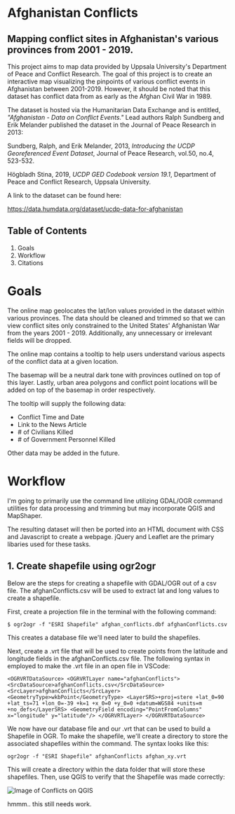 # Afghanistan Conflicts
## Mapping conflict sites in Afghanistan's various provinces from 2001 - 2019. 

This project aims to map data provided by Uppsala University's Department of Peace and Conflict Research. The goal of this project is to create an interactive map visualizing the pinpoints of various conflict events in Afghanistan between 2001-2019. However, it should be noted that this dataset has conflict data from as early as the Afghan Civil War in 1989. 

The dataset is hosted via the Humanitarian Data Exchange and is entitled, *"Afghanistan - Data on Conflict Events."* Lead authors Ralph Sundberg and Erik Melander published the dataset in the Journal of Peace Research in 2013: 

Sundberg, Ralph, and Erik Melander, 2013, *Introducing the UCDP Georeferenced Event Dataset*, Journal of Peace Research, vol.50, no.4, 523-532.

Högbladh Stina, 2019, *UCDP GED Codebook version 19.1*, Department of Peace and Conflict Research, Uppsala University.

A link to the dataset can be found here:

https://data.humdata.org/dataset/ucdp-data-for-afghanistan
 

 ## Table of Contents
 

 1. Goals
 2. Workflow
 3. Citations


# Goals 

The online map geolocates the lat/lon values provided in the dataset within various provinces. The data should be cleaned and trimmed so that we can view conflict sites only constrained to the United States' Afghanistan War from the years 2001 - 2019. Additionally, any unnecessary or irrelevant fields will be dropped. 

The online map contains a tooltip to help users understand various aspects of the conflict data at a given location. 

The basemap will be a neutral dark tone with provinces outlined on top of this layer. Lastly, urban area polygons and conflict point locations will be added on top of the basemap in order respectively. 

The tooltip will supply the following data:

- Conflict Time and Date
- Link to the News Article
- \# of Civilians Killed
- \# of Government Personnel Killed

Other data may be added in the future. 


# Workflow 

I'm going to primarily use the command line utilizing GDAL/OGR command utilities for data processing and trimming but may incorporate QGIS and MapShaper. 

The resulting dataset will then be ported into an HTML document with CSS and Javascript to create a webpage. jQuery and Leaflet are the primary libaries used for these tasks. 


## 1. Create shapefile using ogr2ogr 

Below are the steps for creating a shapefile with GDAL/OGR out of a csv file. The afghanConflicts.csv will be used to extract lat and long values to create a shapefile. 

First, create a projection file in the terminal with the following command: 

`$ ogr2ogr -f "ESRI Shapefile" afghan_conflicts.dbf afghanConflicts.csv`

This creates a database file we'll need later to build the shapefiles. 

Next, create a .vrt file that will be used to create points from the latitude and longitude fields in the afghanConflicts.csv file. The following syntax in employed to make the .vrt file in an open file in VSCode: 

`<OGRVRTDataSource>
  <OGRVRTLayer name="afghanConflicts">
  <SrcDataSource>afghanConflicts.csv</SrcDataSource>
  <SrcLayer>afghanConflicts</SrcLayer>
  <GeometryType>wkbPoint</GeometryType>
  <LayerSRS>+proj=stere +lat_0=90 +lat_ts=71 +lon_0=-39 +k=1 +x_0=0 +y_0=0 +datum=WGS84 +units=m +no_defs</LayerSRS>
  <GeometryField encoding="PointFromColumns" x="longitude" y="latitude"/>
  </OGRVRTLayer>
</OGRVRTDataSource>`


We now have our database file and our .vrt that can be used to build a Shapefile in OGR. To make the shapefile, we'll create a directory to store the associated shapefiles within the command. The syntax looks like this:

`ogr2ogr -f "ESRI Shapefile" afghanConflicts afghan_xy.vrt`

This will create a directory within the data folder that will store these shapefiles. Then, use QGIS to verify that the Shapefile was made correctly:


![Image of Conflicts on QGIS](images/conflicts_screenshot.JPG)

hmmm.. this still needs work. 
